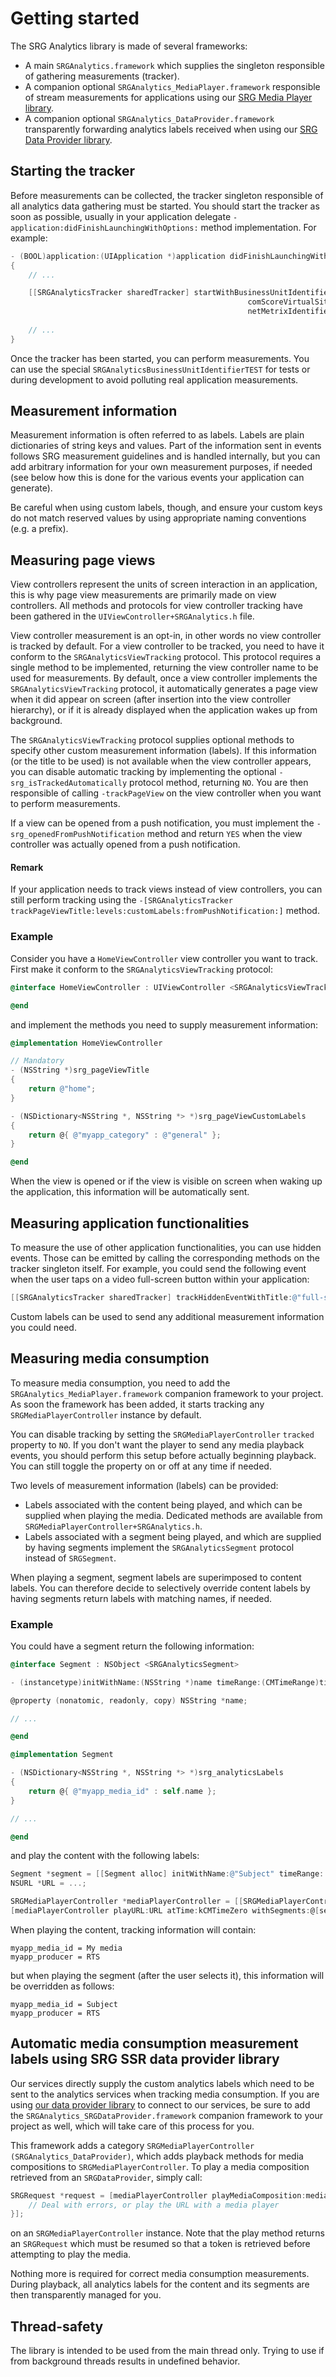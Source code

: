 Getting started
===============

The SRG Analytics library is made of several frameworks:

* A main `SRGAnalytics.framework` which supplies the singleton responsible of gathering measurements (tracker).
* A companion optional `SRGAnalytics_MediaPlayer.framework` responsible of stream measurements for applications using our [SRG Media Player library](https://github.com/SRGSSR/SRGMediaPlayer-iOS).
* A companion optional `SRGAnalytics_DataProvider.framework` transparently forwarding analytics labels received when using our [SRG Data Provider library](https://github.com/SRGSSR/srgdataprovider-ios).

## Starting the tracker

Before measurements can be collected, the tracker singleton responsible of all analytics data gathering must be started. You should start the tracker as soon as possible, usually in your application delegate `-application:didFinishLaunchingWithOptions:` method implementation. For example:

```objective-c
- (BOOL)application:(UIApplication *)application didFinishLaunchingWithOptions:(NSDictionary *)launchOptions
{
    // ...

    [[SRGAnalyticsTracker sharedTracker] startWithBusinessUnitIdentifier:SRGAnalyticsBusinessUnitIdentifierSRF
                                                     comScoreVirtualSite:@"srg-vsite"
                                                     netMetrixIdentifier:@"srf-app-identifier"];
                                                     
    // ...
}
```

Once the tracker has been started, you can perform measurements. You can use the special `SRGAnalyticsBusinessUnitIdentifierTEST` for tests or during development to avoid polluting real application measurements.

## Measurement information

Measurement information is often referred to as labels. Labels are plain dictionaries of string keys and values. Part of the information sent in events follows SRG measurement guidelines and is handled internally, but you can add arbitrary information for your own measurement purposes, if needed (see below how this is done for the various events your application can generate).

Be careful when using custom labels, though, and ensure your custom keys do not match reserved values by using appropriate naming conventions (e.g. a prefix).

## Measuring page views

View controllers represent the units of screen interaction in an application, this is why page view measurements are primarily made on view controllers. All methods and protocols for view controller tracking have been gathered in the `UIViewController+SRGAnalytics.h` file.

View controller measurement is an opt-in, in other words no view controller is tracked by default. For a view controller to be tracked, you need to have it conform to the `SRGAnalyticsViewTracking` protocol. This protocol requires a single method to be implemented, returning the view controller name to be used for measurements. By default, once a view controller implements the `SRGAnalyticsViewTracking` protocol, it automatically generates a page view when it did appear on screen (after insertion into the view controller hierarchy), or if it is already displayed when the application wakes up from background.

The `SRGAnalyticsViewTracking` protocol supplies optional methods to specify other custom measurement information (labels). If this information (or the title to be used) is not available when the view controller appears, you can disable automatic tracking by implementing the optional `-srg_isTrackedAutomatically` protocol method, returning `NO`. You are then responsible of calling `-trackPageView` on the view controller when you want to perform measurements.

If a view can be opened from a push notification, you must implement the `-srg_openedFromPushNotification` method and return `YES` when the view controller was actually opened from a push notification.

#### Remark

If your application needs to track views instead of view controllers, you can still perform tracking using the `-[SRGAnalyticsTracker trackPageViewTitle:levels:customLabels:fromPushNotification:]` method.

### Example

Consider you have a `HomeViewController` view controller you want to track. First make it conform to the `SRGAnalyticsViewTracking` protocol:

```objective-c
@interface HomeViewController : UIViewController <SRGAnalyticsViewTracking>

@end
```

and implement the methods you need to supply measurement information:

```objective-c
@implementation HomeViewController

// Mandatory
- (NSString *)srg_pageViewTitle
{
    return @"home";
}

- (NSDictionary<NSString *, NSString *> *)srg_pageViewCustomLabels
{
    return @{ @"myapp_category" : @"general" };
}

@end
```

When the view is opened or if the view is visible on screen when waking up the application, this information will be automatically sent.

## Measuring application functionalities

To measure the use of other application functionalities, you can use hidden events. Those can be emitted by calling the corresponding methods on the tracker singleton itself. For example, you could send the following event when the user taps on a video full-screen button within your application:

```objective-c
[[SRGAnalyticsTracker sharedTracker] trackHiddenEventWithTitle:@"full-screen" customLabels:@{ @"myapp_enabled" : @"true" }];
```

Custom labels can be used to send any additional measurement information you could need.

## Measuring media consumption

To measure media consumption, you need to add the `SRGAnalytics_MediaPlayer.framework` companion framework to your project. As soon the framework has been added, it starts tracking any `SRGMediaPlayerController` instance by default. 

You can disable tracking by setting the `SRGMediaPlayerController` `tracked` property to `NO`. If you don't want the player to send any media playback events, you should perform this setup before actually beginning playback. You can still toggle the property on or off at any time if needed.

Two levels of measurement information (labels) can be provided:

* Labels associated with the content being played, and which can be supplied when playing the media. Dedicated methods are available from `SRGMediaPlayerController+SRGAnalytics.h`.
* Labels associated with a segment being played, and which are supplied by having segments implement the `SRGAnalyticsSegment` protocol instead of `SRGSegment`.

When playing a segment, segment labels are superimposed to content labels. You can therefore decide to selectively override content labels by having segments return labels with matching names, if needed. 

### Example

You could have a segment return the following information:

```objective-c
@interface Segment : NSObject <SRGAnalyticsSegment>

- (instancetype)initWithName:(NSString *)name timeRange:(CMTimeRange)timeRange;

@property (nonatomic, readonly, copy) NSString *name;

// ...

@end

@implementation Segment

- (NSDictionary<NSString *, NSString *> *)srg_analyticsLabels
{
    return @{ @"myapp_media_id" : self.name };
}

// ...

@end

```

and play the content with the following labels:

```objective-c
Segment *segment = [[Segment alloc] initWithName:@"Subject" timeRange:...];
NSURL *URL = ...;

SRGMediaPlayerController *mediaPlayerController = [[SRGMediaPlayerController alloc] init];
[mediaPlayerController playURL:URL atTime:kCMTimeZero withSegments:@[segment] analyticsLabels:@{ @"myapp_media_id" : @"My media". @"myapp_producer" : @"RTS" } userInfo:nil];
```

When playing the content, tracking information will contain:

```
myapp_media_id = My media
myapp_producer = RTS
```

but when playing the segment (after the user selects it), this information will be overridden as follows:

```
myapp_media_id = Subject
myapp_producer = RTS
```

## Automatic media consumption measurement labels using SRG SSR data provider library

Our services directly supply the custom analytics labels which need to be sent to the analytics services when tracking media consumption. If you are using [our data provider library](https://github.com/SRGSSR/srgdataprovider-ios) to connect to our services, be sure to add the `SRGAnalytics_SRGDataProvider.framework` companion framework to your project as well, which will take care of this process for you.

This framework adds a category `SRGMediaPlayerController (SRGAnalytics_DataProvider)`, which adds playback methods for media compositions to `SRGMediaPlayerController`. To play a media composition retrieved from an `SRGDataProvider`, simply call:

```objective-c
SRGRequest *request = [mediaPlayerController playMediaComposition:mediaComposition withPreferredStreamingMethod:SRGStreamingMethodHLS quality:SRGQualityHD startBitRate:0 userInfo:nil resume:YES completionHandler:^(NSError * _Nonnull error) {
    // Deal with errors, or play the URL with a media player
}];
```
on an `SRGMediaPlayerController` instance. Note that the play method returns an `SRGRequest` which must be resumed so that a token is retrieved before attempting to play the media.

Nothing more is required for correct media consumption measurements. During playback, all analytics labels for the content and its segments are then transparently managed for you.

## Thread-safety

The library is intended to be used from the main thread only. Trying to use if from background threads results in undefined behavior.
